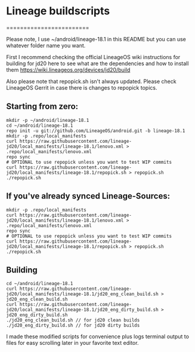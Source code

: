 # Lineage buildscripts
========================

Please note, I use ~/android/lineage-18.1 in this README but you can use whatever folder name you want.

First I recommend checking the official LineageOS wiki instructions for building for jd20 here to see what are the dependencies and how to install them
https://wiki.lineageos.org/devices/jd20/build

Also please note that repopick.sh isn't always updated. Please check LineageOS Gerrit in case there is changes to repopick topics.

Starting from zero:
---------
    mkdir -p ~/android/lineage-18.1
    cd ~/android/lineage-18.1
    repo init -u git://github.com/LineageOS/android.git -b lineage-18.1
    mkdir -p .repo/local_manifests
    curl https://raw.githubusercontent.com/lineage-jd20/local_manifests/lineage-18.1/lenovo.xml > .repo/local_manifests/lenovo.xml
    repo sync
    # OPTIONAL to use repopick unless you want to test WIP commits
    curl https://raw.githubusercontent.com/lineage-jd20/local_manifests/lineage-18.1/repopick.sh > repopick.sh
    ./repopick.sh

If you've already synced Lineage-Sources:
----------
    mkdir -p .repo/local_manifests
    curl https://raw.githubusercontent.com/lineage-jd20/local_manifests/lineage-18.1/lenovo.xml > .repo/local_manifests/lenovo.xml
    repo sync
    # OPTIONAL to use repopick unless you want to test WIP commits
    curl https://raw.githubusercontent.com/lineage-jd20/local_manifests/lineage-18.1/repopick.sh > repopick.sh
    ./repopick.sh

Building
----------
    cd ~/android/lineage-18.1
    curl https://raw.githubusercontent.com/lineage-jd20/local_manifests/lineage-18.1/jd20_eng_clean_build.sh > jd20_eng_clean_build.sh
    curl https://raw.githubusercontent.com/lineage-jd20/local_manifests/lineage-18.1/jd20_eng_dirty_build.sh > jd20_eng_dirty_build.sh
    ./jd20_eng_clean_build.sh // for jd20 clean builds
    ./jd20_eng_dirty_build.sh // for jd20 dirty builds

I made these modified scripts for convenience plus logs terminal output to files for easy scrolling later in your favorite text editor.
